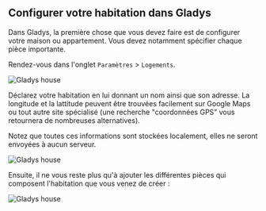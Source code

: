 ## Configurer votre habitation dans Gladys

Dans Gladys, la première chose que vous devez faire est de configurer votre maison ou appartement. Vous devez notamment spécifier chaque pièce importante.

Rendez-vous dans l'onglet `Paramètres` > `Logements`.

<img alt="Gladys house" src="/assets/images/documentation/configure-house/house-1.png" class="img-responsive"/>

Déclarez votre habitation en lui donnant un nom ainsi que son adresse. La longitude et la lattitude peuvent être trouvées facilement sur Google Maps ou tout autre site spécialisé (une recherche "coordonnées GPS" vous retournera de nombreuses alternatives).

Notez que toutes ces informations sont stockées localement, elles ne seront envoyées à aucun serveur.

<img alt="Gladys house" src="/assets/images/documentation/configure-house/house-2.png" class="img-responsive"/>

Ensuite, il ne vous reste plus qu'à ajouter les différentes pièces qui composent l'habitation que vous venez de créer :

<img alt="Gladys house" src="/assets/images/documentation/configure-house/house-3.png" class="img-responsive"/>






